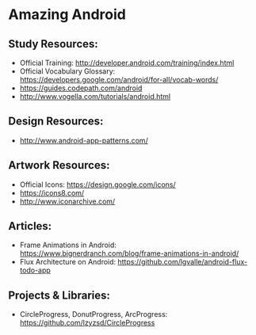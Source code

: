 # Amazing Android
## Study Resources:
* Official Training: http://developer.android.com/training/index.html
* Official Vocabulary Glossary: https://developers.google.com/android/for-all/vocab-words/
* https://guides.codepath.com/android
* http://www.vogella.com/tutorials/android.html

## Design Resources:
* http://www.android-app-patterns.com/

## Artwork Resources:
* Official Icons: https://design.google.com/icons/
* https://icons8.com/
* http://www.iconarchive.com/

## Articles:
* Frame Animations in Android: https://www.bignerdranch.com/blog/frame-animations-in-android/
* Flux Architecture on Android: https://github.com/lgvalle/android-flux-todo-app

## Projects & Libraries:
* CircleProgress, DonutProgress, ArcProgress: https://github.com/lzyzsd/CircleProgress
